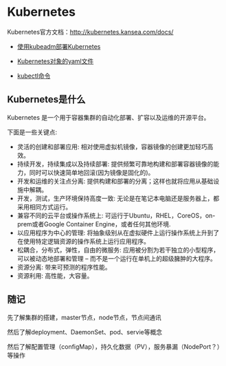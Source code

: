 # Kubernetes

Kubernetes官方文档：http://kubernetes.kansea.com/docs/

+ [使用kubeadm部署Kubernetes](使用kubeadm部署Kubernetes.md)

+ [Kubernetes对象的yaml文件](Kubernetes对象的yaml文件.md)

+ [kubectl命令](kubectl命令.md)

## Kubernetes是什么

Kubernetes 是一个用于容器集群的自动化部署、扩容以及运维的开源平台。

下面是一些关键点:

+ 灵活的创建和部署应用: 相对使用虚拟机镜像，容器镜像的创建更加轻巧高效。
+ 持续开发，持续集成以及持续部署: 提供频繁可靠地构建和部署容器镜像的能力，同时可以快速简单地回滚(因为镜像是固化的)。
+ 开发和运维的关注点分离: 提供构建和部署的分离；这样也就将应用从基础设施中解耦。
+ 开发，测试，生产环境保持高度一致: 无论是在笔记本电脑还是服务器上，都采用相同方式运行。
+ 兼容不同的云平台或操作系统上: 可运行于Ubuntu，RHEL，CoreOS，on-prem或者Google Container Engine，或者任何其他环境.
+ 以应用程序为中心的管理: 将抽象级别从在虚拟硬件上运行操作系统上升到了在使用特定逻辑资源的操作系统上运行应用程序。
+ 松耦合，分布式，弹性，自由的微服务: 应用被分割为若干独立的小型程序，可以被动态地部署和管理 – 而不是一个运行在单机上的超级臃肿的大程序。
+ 资源分离: 带来可预测的程序性能。
+ 资源利用: 高性能，大容量。

## 随记

先了解集群的搭建，master节点，node节点，节点间通讯

然后了解deployment、DaemonSet、pod、servie等概念

然后了解配置管理（configMap），持久化数据（PV），服务暴漏（NodePort？）等操作
